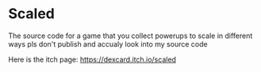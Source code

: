 # Scaled
The source code for a game that you collect powerups to scale in different ways pls don't publish and accualy look into my source code

Here is the itch page: https://dexcard.itch.io/scaled

